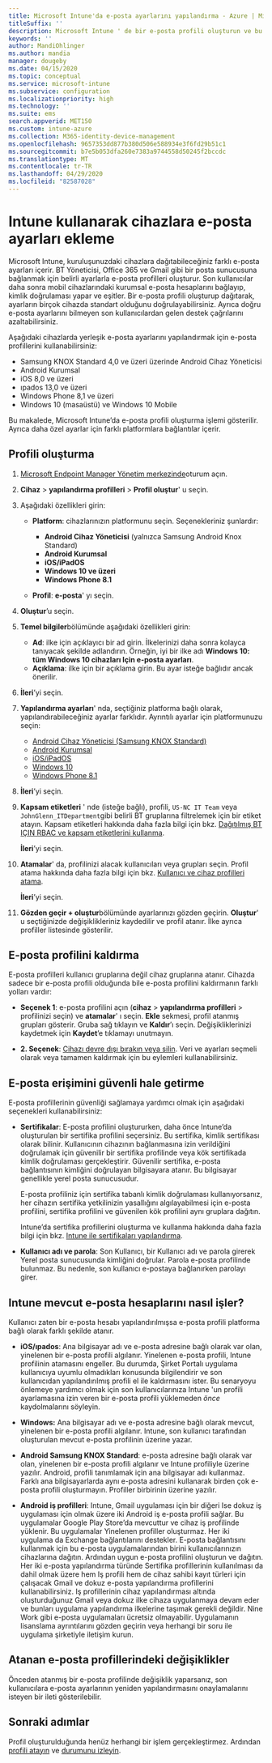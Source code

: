 ```yaml
---
title: Microsoft Intune'da e-posta ayarlarını yapılandırma - Azure | Microsoft Docs
titleSuffix: ''
description: Microsoft Intune ' de bir e-posta profili oluşturun ve bu profili Android Cihaz Yöneticisi, Android Enterprise, iOS, ıpados ve Windows cihazlarına dağıtın. Yönettiğiniz cihazlarda şirket e-postasına bağlanmak için bir e-posta sunucusu ve kimlik doğrulama yöntemleri dahil olmak üzere genel e-posta ayarlarını yapılandırmak için e-posta profilleri
keywords: ''
author: MandiOhlinger
ms.author: mandia
manager: dougeby
ms.date: 04/15/2020
ms.topic: conceptual
ms.service: microsoft-intune
ms.subservice: configuration
ms.localizationpriority: high
ms.technology: ''
ms.suite: ems
search.appverid: MET150
ms.custom: intune-azure
ms.collection: M365-identity-device-management
ms.openlocfilehash: 9657353dd877b380d506e588934e3f6fd29b51c1
ms.sourcegitcommit: b7e5b053dfa260e7383a9744558d50245f2bccdc
ms.translationtype: MT
ms.contentlocale: tr-TR
ms.lasthandoff: 04/29/2020
ms.locfileid: "82587028"
---
```

# <a name="add-email-settings-to-devices-using-intune"></a>Intune kullanarak cihazlara e-posta ayarları ekleme

Microsoft Intune, kuruluşunuzdaki cihazlara dağıtabileceğiniz farklı e-posta ayarları içerir. BT Yöneticisi, Office 365 ve Gmail gibi bir posta sunucusuna bağlanmak için belirli ayarlarla e-posta profilleri oluşturur. Son kullanıcılar daha sonra mobil cihazlarındaki kurumsal e-posta hesaplarını bağlayıp, kimlik doğrulaması yapar ve eşitler. Bir e-posta profili oluşturup dağıtarak, ayarların birçok cihazda standart olduğunu doğrulayabilirsiniz. Ayrıca doğru e-posta ayarlarını bilmeyen son kullanıcılardan gelen destek çağrılarını azaltabilirsiniz.

Aşağıdaki cihazlarda yerleşik e-posta ayarlarını yapılandırmak için e-posta profillerini kullanabilirsiniz:

- Samsung KNOX Standard 4,0 ve üzeri üzerinde Android Cihaz Yöneticisi
- Android Kurumsal
- iOS 8,0 ve üzeri
- ıpados 13,0 ve üzeri
- Windows Phone 8,1 ve üzeri
- Windows 10 (masaüstü) ve Windows 10 Mobile

Bu makalede, Microsoft Intune’da e-posta profili oluşturma işlemi gösterilir. Ayrıca daha özel ayarlar için farklı platformlara bağlantılar içerir.

## <a name="create-the-profile"></a>Profili oluşturma

1. [Microsoft Endpoint Manager Yönetim merkezinde](https://go.microsoft.com/fwlink/?linkid=2109431)oturum açın.
2. **Cihaz** > **yapılandırma profilleri** > **Profil oluştur**' u seçin.
3. Aşağıdaki özellikleri girin:

    - **Platform**: cihazlarınızın platformunu seçin. Seçenekleriniz şunlardır:  

        - **Android Cihaz Yöneticisi** (yalnızca Samsung Android Knox Standard)
        - **Android Kurumsal**
        - **iOS/iPadOS**
        - **Windows 10 ve üzeri**
        - **Windows Phone 8.1**

    - **Profil**: **e-posta**' yı seçin.

4. **Oluştur**’u seçin.
5. **Temel bilgiler**bölümünde aşağıdaki özellikleri girin:

    - **Ad**: ilke için açıklayıcı bir ad girin. İlkelerinizi daha sonra kolayca tanıyacak şekilde adlandırın. Örneğin, iyi bir ilke adı **Windows 10: tüm Windows 10 cihazları Için e-posta ayarları**.
    - **Açıklama**: ilke için bir açıklama girin. Bu ayar isteğe bağlıdır ancak önerilir.

6. **İleri**’yi seçin.

7. **Yapılandırma ayarları**' nda, seçtiğiniz platforma bağlı olarak, yapılandırabileceğiniz ayarlar farklıdır. Ayrıntılı ayarlar için platformunuzu seçin:

    - [Android Cihaz Yöneticisi (Samsung KNOX Standard)](email-settings-android.md)
    - [Android Kurumsal](email-settings-android-enterprise.md)
    - [iOS/iPadOS](email-settings-ios.md)
    - [Windows 10](email-settings-windows-10.md)
    - [Windows Phone 8.1](email-settings-windows-phone-8-1.md)

8. **İleri**’yi seçin.
9. **Kapsam etiketleri** ' nde (isteğe bağlı), profili, `US-NC IT Team` veya `JohnGlenn_ITDepartment`gibi belirli BT gruplarına filtrelemek için bir etiket atayın. Kapsam etiketleri hakkında daha fazla bilgi için bkz. [Dağıtılmış BT IÇIN RBAC ve kapsam etiketlerini kullanma](../fundamentals/scope-tags.md).

    **İleri**’yi seçin.

10. **Atamalar**' da, profilinizi alacak kullanıcıları veya grupları seçin. Profil atama hakkında daha fazla bilgi için bkz. [Kullanıcı ve cihaz profilleri atama](device-profile-assign.md).

    **İleri**’yi seçin.

11. **Gözden geçir + oluştur**bölümünde ayarlarınızı gözden geçirin. **Oluştur**' u seçtiğinizde değişiklikleriniz kaydedilir ve profil atanır. İlke ayrıca profiller listesinde gösterilir.

## <a name="remove-an-email-profile"></a>E-posta profilini kaldırma

E-posta profilleri kullanıcı gruplarına değil cihaz gruplarına atanır. Cihazda sadece bir e-posta profili olduğunda bile e-posta profilini kaldırmanın farklı yolları vardır:

- **Seçenek 1**: e-posta profilini açın (**cihaz** > **yapılandırma profilleri** > profilinizi seçin) ve **atamalar**' ı seçin. **Ekle** sekmesi, profil atanmış grupları gösterir. Gruba sağ tıklayın ve **Kaldır**’ı seçin. Değişikliklerinizi kaydetmek için **Kaydet**’e tıklamayı unutmayın.

- **2. Seçenek**: [Cihazı devre dışı bırakın veya silin](../remote-actions/devices-wipe.md). Veri ve ayarları seçmeli olarak veya tamamen kaldırmak için bu eylemleri kullanabilirsiniz.

## <a name="secure-email-access"></a>E-posta erişimini güvenli hale getirme

E-posta profillerinin güvenliği sağlamaya yardımcı olmak için aşağıdaki seçenekleri kullanabilirsiniz:

- **Sertifikalar**: E-posta profilini oluştururken, daha önce Intune’da oluşturulan bir sertifika profilini seçersiniz. Bu sertifika, kimlik sertifikası olarak bilinir. Kullanıcının cihazının bağlanmasına izin verildiğini doğrulamak için güvenilir bir sertifika profilinde veya kök sertifikada kimlik doğrulaması gerçekleştirir. Güvenilir sertifika, e-posta bağlantısının kimliğini doğrulayan bilgisayara atanır. Bu bilgisayar genellikle yerel posta sunucusudur.

  E-posta profiliniz için sertifika tabanlı kimlik doğrulaması kullanıyorsanız, her cihazın sertifika yetkilinizin yasallığını algılayabilmesi için e-posta profilini, sertifika profilini ve güvenilen kök profilini aynı gruplara dağıtın.

  Intune’da sertifika profillerini oluşturma ve kullanma hakkında daha fazla bilgi için bkz. [Intune ile sertifikaları yapılandırma](../protect/certificates-configure.md).

- **Kullanıcı adı ve parola**: Son Kullanıcı, bir Kullanıcı adı ve parola girerek Yerel posta sunucusunda kimliğini doğrular. Parola e-posta profilinde bulunmaz. Bu nedenle, son kullanıcı e-postaya bağlanırken parolayı girer.

## <a name="how-intune-handles-existing-email-accounts"></a>Intune mevcut e-posta hesaplarını nasıl işler?

Kullanıcı zaten bir e-posta hesabı yapılandırılmışsa e-posta profili platforma bağlı olarak farklı şekilde atanır.

- **iOS/ıpados**: Ana bilgisayar adı ve e-posta adresine bağlı olarak var olan, yinelenen bir e-posta profili algılanır. Yinelenen e-posta profili, Intune profilinin atamasını engeller. Bu durumda, Şirket Portalı uygulama kullanıcıya uyumlu olmadıkları konusunda bilgilendirir ve son kullanıcıdan yapılandırılmış profili el ile kaldırmasını ister. Bu senaryoyu önlemeye yardımcı olmak için son kullanıcılarınıza Intune 'un profili ayarlamasına izin veren bir e-posta profili yüklemeden *önce* kaydolmalarını söyleyin.

- **Windows:** Ana bilgisayar adı ve e-posta adresine bağlı olarak mevcut, yinelenen bir e-posta profili algılanır. Intune, son kullanıcı tarafından oluşturulan mevcut e-posta profilinin üzerine yazar.

- **Android Samsung KNOX Standard**: e-posta adresine bağlı olarak var olan, yinelenen bir e-posta profili algılanır ve Intune profiliyle üzerine yazılır. Android, profili tanımlamak için ana bilgisayar adı kullanmaz. Farklı ana bilgisayarlarda aynı e-posta adresini kullanarak birden çok e-posta profili oluşturmayın. Profiller birbirinin üzerine yazılır.

- **Android iş profilleri**: Intune, Gmail uygulaması için bir diğeri Ise dokuz iş uygulaması için olmak üzere iki Android iş e-posta profili sağlar. Bu uygulamalar Google Play Store’da mevcuttur ve cihaz iş profilinde yüklenir. Bu uygulamalar Yinelenen profiller oluşturmaz. Her iki uygulama da Exchange bağlantılarını destekler. E-posta bağlantısını kullanmak için bu e-posta uygulamalarından birini kullanıcılarınızın cihazlarına dağıtın. Ardından uygun e-posta profilini oluşturun ve dağıtın. Her iki e-posta yapılandırma türünde Sertifika profillerinin kullanılması da dahil olmak üzere hem Iş profili hem de cihaz sahibi kayıt türleri için çalışacak Gmail ve dokuz e-posta yapılandırma profillerini kullanabilirsiniz. Iş profillerinin cihaz yapılandırması altında oluşturduğunuz Gmail veya dokuz ilke cihaza uygulanmaya devam eder ve bunları uygulama yapılandırma ilkelerine taşımak gerekli değildir. Nine Work gibi e-posta uygulamaları ücretsiz olmayabilir. Uygulamanın lisanslama ayrıntılarını gözden geçirin veya herhangi bir soru ile uygulama şirketiyle iletişim kurun. 

## <a name="changes-to-assigned-email-profiles"></a>Atanan e-posta profillerindeki değişiklikler

Önceden atanmış bir e-posta profilinde değişiklik yaparsanız, son kullanıcılara e-posta ayarlarının yeniden yapılandırmasını onaylamalarını isteyen bir ileti gösterilebilir.

## <a name="next-steps"></a>Sonraki adımlar

Profil oluşturulduğunda henüz herhangi bir işlem gerçekleştirmez. Ardından [profili atayın](device-profile-assign.md) ve [durumunu izleyin](device-profile-monitor.md).
